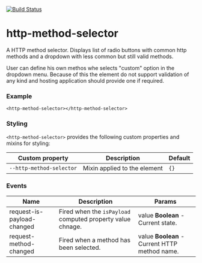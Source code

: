 [![Build Status](https://travis-ci.org/advanced-rest-client/http-method-selector.svg?branch=stage)](https://travis-ci.org/advanced-rest-client/http-method-selector)  

# http-method-selector

A HTTP method selector. Displays list of radio buttons with common
http methods and a dropdown with less common but still valid methods.

User can define his own methos whe selects "custom" option in the dropdown menu.
Because of this the element do not support validation of any kind and hosting
application should provide one if required.

### Example
```
<http-method-selector></http-method-selector>
```

### Styling
`<http-method-selector>` provides the following custom properties and mixins for styling:

Custom property | Description | Default
----------------|-------------|----------
`--http-method-selector` | Mixin applied to the element | `{}`



### Events
| Name | Description | Params |
| --- | --- | --- |
| request-is-payload-changed | Fired when the `isPayload` computed property value chnage. | value **Boolean** - Current state. |
| request-method-changed | Fired when a method has been selected. | value **Boolean** - Current HTTP method name. |
